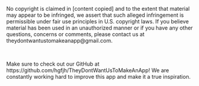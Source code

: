 <html>
<p>No copyright is claimed in [content copied] and to the extent that material may appear to be infringed, 
we assert that such alleged infringement is permissible under fair use principles in U.S. copyright laws. 
If you believe material has been used in an unauthorized manner or if  you have any other questions, concerns or comments, 
please contact us at theydontwantustomakeanapp@gmail.com.</p>
<br/>
<p>Make sure to check out our GitHub at https://github.com/hgfjh/TheyDontWantUsToMakeAnApp! 
We are constantly working hard to improve this app and make it a true inspiration.</p>
</html>
